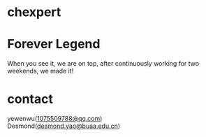 # chexpert

# Forever Legend
When you see it, we are on top, after continuously working for two weekends, we made it!
# contact 

yewenwu(1075509788@qq.com)
</br>Desmond(desmond.yao@buaa.edu.cn)
